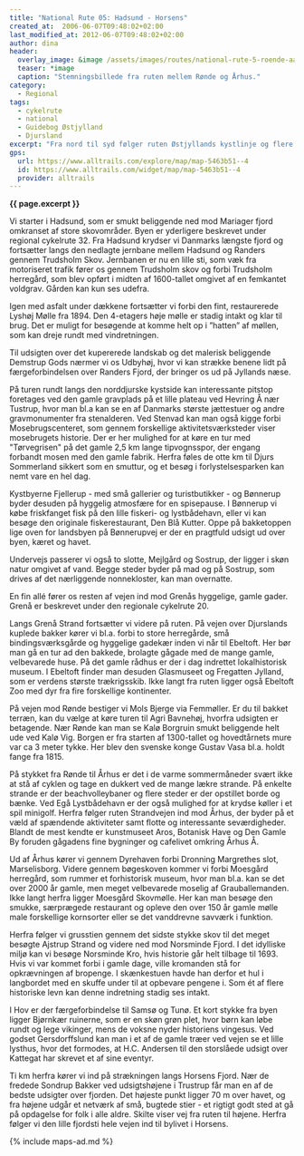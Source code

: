 ```yaml
---
title: "National Rute 05: Hadsund - Horsens"
created_at:  2006-06-07T09:48:02+02:00
last_modified_at: 2012-06-07T09:48:02+02:00
author: dina
header:
  overlay_image: &image /assets/images/routes/national-rute-5-roende-aarhus.jpg
  teaser: *image
  caption: "Stemningsbillede fra ruten mellem Rønde og Århus."
category:
  - Regional
tags:
  - cykelrute
  - national
  - Guidebog Østjylland
  - Djursland
excerpt: "Fra nord til syd følger ruten Østjyllands kystlinje og flere steder er der gode bademuligheder i Kattegat nær de store og små turistbesøgte kystbyer."
gps:
  url: https://www.alltrails.com/explore/map/map-5463b51--4
  id: https://www.alltrails.com/widget/map/map-5463b51--4
  provider: alltrails
---
```


**{{ page.excerpt }}**

Vi starter i Hadsund, som er smukt beliggende ned mod Mariager fjord omkranset af store skovområder. Byen er yderligere beskrevet under regional cykelrute 32. Fra Hadsund krydser vi Danmarks længste fjord og fortsætter langs den nedlagte jernbane mellem Hadsund og Randers gennem Trudsholm Skov. Jernbanen er nu en lille sti, som væk fra motoriseret trafik fører os gennem Trudsholm skov og forbi Trudsholm herregård, som blev opført i midten af 1600-tallet omgivet af en femkantet voldgrav. Gården kan kun ses udefra.

Igen med asfalt under dækkene fortsætter vi forbi den fint, restaurerede Lyshøj Mølle fra 1894. Den 4-etagers høje mølle er stadig intakt og klar til brug. Det er muligt for besøgende at komme helt op i ”hatten” af møllen, som kan dreje rundt med vindretningen.

Til udsigten over det kupererede landskab og det malerisk beliggende Demstrup Gods nærmer vi os Udbyhøj, hvor vi kan strække benene lidt på færgeforbindelsen over Randers Fjord, der bringer os ud på Jyllands næse.

På turen rundt langs den norddjurske kystside kan interessante pitstop foretages ved den gamle gravplads på et lille plateau ved Hevring Å nær Tustrup, hvor man bl.a kan se en af Danmarks største jættestuer og andre gravmonumenter fra stenalderen. Ved Stenvad kan man også kigge forbi Mosebrugscenteret, som gennem forskellige aktivitetsværksteder viser mosebrugets historie. Der er her mulighed for at køre en tur med "Tørvegrisen" på det gamle 2,5 km lange tipvognsspor, der engang forbandt mosen med den gamle fabrik. Herfra føles de otte km til Djurs Sommerland sikkert som en smuttur, og et besøg i forlystelsesparken kan nemt vare en hel dag.

Kystbyerne Fjellerup - med små gallerier og turistbutikker - og Bønnerup byder desuden på hyggelig atmosfære for en spisepause. I Bønnerup vi købe friskfanget fisk på den lille fiskeri- og lystbådehavn, eller vi kan besøge den originale fiskerestaurant, Den Blå Kutter. Oppe på bakketoppen lige oven for landsbyen på Bønnerupvej er der en pragtfuld udsigt ud over byen, kæret og havet.

Undervejs passerer vi også to slotte, Mejlgård og Sostrup, der ligger i skøn natur omgivet af vand. Begge steder byder på mad og på Sostrup, som drives af det nærliggende nonnekloster, kan man overnatte.

En fin allé fører os resten af vejen ind mod Grenås hyggelige, gamle gader. Grenå er beskrevet under den regionale cykelrute 20.

Langs Grenå Strand fortsætter vi videre på ruten. På vejen over Djurslands kuplede bakker kører vi bl.a. forbi to store herregårde, små bindingsværksgårde og hyggelige gadekær inden vi når til Ebeltoft. Her bør man gå en tur ad den bakkede, brolagte gågade med de mange gamle, velbevarede huse. På det gamle rådhus er der i dag indrettet lokalhistorisk museum. I Ebeltoft finder man desuden Glasmuseet og Fregatten Jylland, som er verdens største trækrigsskib. Ikke langt fra ruten ligger også Ebeltoft Zoo med dyr fra fire forskellige kontinenter.

På vejen mod Rønde bestiger vi Mols Bjerge via Femmøller. Er du til bakket terræn, kan du vælge at køre turen til Agri Bavnehøj, hvorfra udsigten er betagende. Nær Rønde kan man se Kalø Borgruin smukt beliggende helt ude ved Kalø Vig. Borgen er fra starten af 1300-tallet og hovedtårnets mure var ca 3 meter tykke. Her blev den svenske konge Gustav Vasa bl.a. holdt fange fra 1815.

På stykket fra Rønde til Århus er det i de varme sommermåneder svært ikke at stå af cyklen og tage en dukkert ved de mange lækre strande. På enkelte strande er der beachvolleybaner og flere steder er der opstillet borde og bænke. Ved Egå Lystbådehavn er der også mulighed for at krydse køller i et spil minigolf. Herfra følger ruten Strandvejen ind mod Århus, der byder på et væld af spændende aktiviteter samt flotte og interessante seværdigheder. Blandt de mest kendte er kunstmuseet Aros, Botanisk Have og Den Gamle By foruden gågadens fine bygninger og cafelivet omkring Århus Å.

Ud af Århus kører vi gennem Dyrehaven forbi Dronning Margrethes slot, Marselisborg. Videre gennem bøgeskoven kommer vi forbi Moesgård herregård, som rummer et forhistorisk museum, hvor man bl.a. kan se det over 2000 år gamle, men meget velbevarede moselig af Grauballemanden. Ikke langt herfra ligger Moesgård Skovmølle. Her kan man besøge den smukke, særprægede restaurant og opleve den over 150 år gamle mølle male forskellige kornsorter eller se det vanddrevne savværk i funktion.

Herfra følger vi grusstien gennem det sidste stykke skov til det meget besøgte Ajstrup Strand og videre ned mod Norsminde Fjord. I det idylliske miljø kan vi besøge Norsminde Kro, hvis historie går helt tilbage til 1693. Hvis vi var kommet forbi i gamle dage, ville kromanden stå for opkrævningen af bropenge. I skænkestuen havde han derfor et hul i langbordet med en skuffe under til at opbevare pengene i. Som ét af flere historiske levn kan denne indretning stadig ses intakt.

I Hov er der færgeforbindelse til Samsø og Tunø. Et kort stykke fra byen ligger Bjørnkær ruinerne, som er en skøn grøn plet, hvor børn kan løbe rundt og lege vikinger, mens de voksne nyder historiens vingesus. Ved godset Gersdorffslund kan man i et af de gamle træer ved vejen se et lille lysthus, hvor det formodes, at H.C. Andersen til den storslåede udsigt over Kattegat har skrevet et af sine eventyr.

Ti km herfra kører vi ind på strækningen langs Horsens Fjord. Nær de fredede Sondrup Bakker ved udsigtshøjene i Trustrup får man en af de bedste udsigter over fjorden. Det højeste punkt ligger 70 m over havet, og fra højene udgår et netværk af små, bugtede stier - et rigtigt godt sted at gå på opdagelse for folk i alle aldre. Skilte viser vej fra ruten til højene. Herfra følger vi den lille fjordsti hele vejen ind til bylivet i Horsens.

{% include maps-ad.md %}
